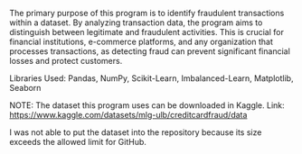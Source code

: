 The primary purpose of this program is to identify fraudulent transactions within a dataset. By analyzing transaction data, the program aims to distinguish between legitimate and fraudulent activities. This is crucial for financial institutions, e-commerce platforms, and any organization that processes transactions, as detecting fraud can prevent significant financial losses and protect customers.

Libraries Used: Pandas, NumPy, Scikit-Learn, Imbalanced-Learn, Matplotlib, Seaborn

NOTE: The dataset this program uses can be downloaded in Kaggle. Link: https://www.kaggle.com/datasets/mlg-ulb/creditcardfraud/data

I was not able to put the dataset into the repository because its size exceeds the allowed limit for GitHub.